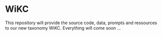 # WiKC

This repository will provide the source code, data, prompts and ressources to our new taxonomy WiKC. Everything will come soon ...
